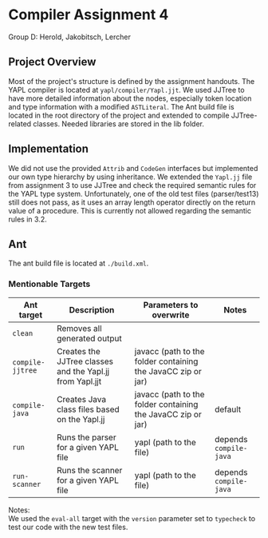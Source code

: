 # Compiler Assignment 4
Group D: Herold, Jakobitsch, Lercher

## Project Overview
Most of the project's structure is defined by the assignment handouts. The YAPL compiler is located at `yapl/compiler/Yapl.jjt`. We used JJTree to have more detailed information about the nodes, especially token location and type information with a modified `ASTLiteral`. The Ant build file is located in the root directory of the project and extended to compile JJTree-related classes. Needed libraries are stored in the lib folder.

## Implementation
We did not use the provided `Attrib` and `CodeGen` interfaces but implemented our own type hierarchy by using inheritance. We extended the `Yapl.jj` file from assignment 3 to use JJTree and check the required semantic rules for the YAPL type system.
Unfortunately, one of the old test files (parser/test13) still does not pass, as it uses an array length operator directly on the return value of a procedure. This is currently not allowed regarding the semantic rules in 3.2.

## Ant
The ant build file is located at `./build.xml`.

### Mentionable Targets

| Ant target       | Description                                                 | Parameters to overwrite                                      | Notes                    |
|------------------|-------------------------------------------------------------|--------------------------------------------------------------|--------------------------|
| `clean`          | Removes all generated output                                |                                                              |                          |
| `compile-jjtree` | Creates the JJTree classes and the Yapl.jj from Yapl.jjt    | javacc (path to the folder containing the JavaCC zip or jar) |                          |
| `compile-java`   | Creates Java class files based on the Yapl.jj               | javacc (path to the folder containing the JavaCC zip or jar) | default                  |
| `run`            | Runs the parser for a given YAPL file                       | yapl (path to the file)                                      | depends `compile-java`   |
| `run-scanner`    | Runs the scanner for a given YAPL file                      | yapl (path to the file)                                      | depends `compile-java`   |

Notes: <br>
We used the `eval-all` target with the `version` parameter set to `typecheck` to test our code with the new test files.
